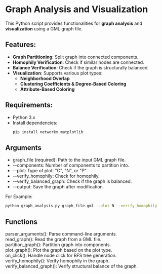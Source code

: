 # Graph Analysis and Visualization

This Python script provides functionalities for **graph analysis** and **visualization** using a GML graph file.

## Features:
- **Graph Partitioning**: Split graph into connected components.
- **Homophily Verification**: Check if similar nodes are connected.
- **Balance Verification**: Check if the graph is structurally balanced.
- **Visualization**: Supports various plot types:
  - **Neighborhood Overlap**
  - **Clustering Coefficients & Degree-Based Coloring**
  - **Attribute-Based Coloring**

## Requirements:
- Python 3.x
- Install dependencies:
  ```bash
  pip install networkx matplotlib
  ```

## Arguments
 - graph_file (required): Path to the input GML graph file.
 - --components: Number of components to partition into.
 - --plot: Type of plot: "C", "N", or "P".
 - --verify_homophily: Check for homophily.
 - --verify_balanced_graph: Check if the graph is balanced.
 - --output: Save the graph after modification.

For Example:
```bash
python graph_analysis.py graph_file.gml --plot N --verify_homophily
```

## Functions
parser_arguments(): Parse command-line arguments.\
read_graph(): Read the graph from a GML file.\
partition_graph(): Partition graph into components.\
plot_graph(): Plot the graph based on the plot type.\
on_click(): Handle node click for BFS tree generation.\
verify_homophily(): Verify homophily in the graph.\
verify_balanced_graph(): Verify structural balance of the graph.

